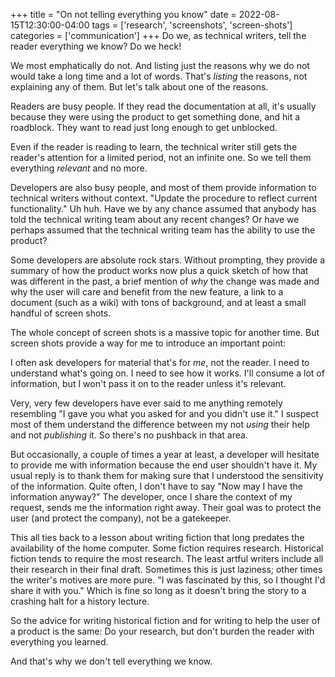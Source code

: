 +++
title = "On not telling everything you know"
date = 2022-08-15T12:30:00-04:00
tags = ['research', 'screenshots', 'screen-shots']
categories = ['communication']
+++
Do we, as technical writers, tell the reader everything we know? Do we heck!

We most emphatically do not. And listing just the reasons why we do not would take a long time and a lot of words. That's _listing_ the reasons, not explaining any of them. But let's talk about one of the reasons.

Readers are busy people. If they read the documentation at all, it's usually because they were using the product to get something done, and hit a roadblock. They want to read just long enough to get unblocked.

Even if the reader is reading to learn, the technical writer still gets the reader's attention for a limited period, not an infinite one. So we tell them everything _relevant_ and no more.

Developers are also busy people, and most of them provide information to technical writers without context. "Update the procedure to reflect current functionality." Uh huh. Have we by any chance assumed that anybody has told the technical writing team about any recent changes? Or have we perhaps assumed that the technical writing team has the ability to use the product?

Some developers are absolute rock stars. Without prompting, they provide a summary of how the product works now plus a quick sketch of how that was different in the past, a brief mention of _why_ the change was made and why the user will care and benefit from the new feature, a link to a document (such as a wiki) with tons of background, and at least a small handful of screen shots.

The whole concept of screen shots is a massive topic for another time. But screen shots provide a way for me to introduce an important point:

I often ask developers for material that's for _me_, not the reader. I need to understand what's going on. I need to see how it works. I'll consume a lot of information, but I won't pass it  on to the reader unless it's relevant.

Very, very few developers have ever said to me anything remotely resembling "I gave you what you asked for and you didn't use it." I suspect most of them understand the difference between my not _using_ their help and not _publishing_ it. So there's no pushback in that area.

But occasionally, a couple of times a year at least, a developer will hesitate to provide me with information because the end user shouldn't have it. My usual reply is to thank them for making sure that I understood the sensitivity of the information. Quite often, I don't have to say "Now may I have the information anyway?" The developer, once I share the context of my request, sends me the information right away. Their goal was to protect the user (and protect the company), not be a gatekeeper.

This all ties back to a lesson about writing fiction that long predates the availability of the home computer. Some fiction requires research. Historical fiction tends to require the most research. The least artful writers include all their research in their final draft. Sometimes this is just laziness; other times the writer's motives are more pure. "I was fascinated by this, so I thought I'd share it with you." Which is fine so long as it doesn't bring the story to a crashing halt for a history lecture.

So the advice for writing historical fiction and for writing to help the user of a product is the same: Do your research, but don't burden the reader with everything you learned.

And that's why we don't tell everything we know.
